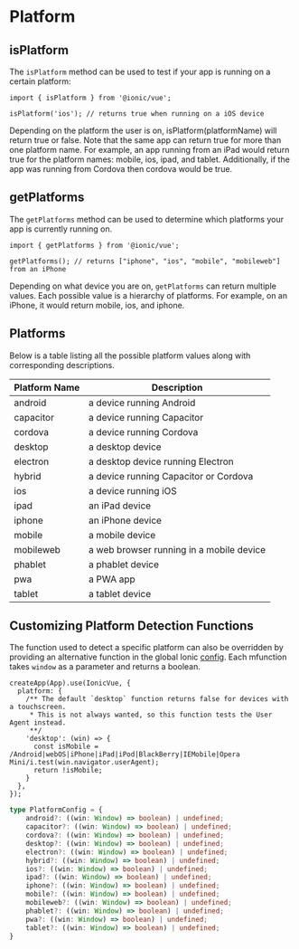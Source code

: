 # Platform

## isPlatform

The `isPlatform` method can be used to test if your app is running on a certain platform:

```tsx
import { isPlatform } from '@ionic/vue';

isPlatform('ios'); // returns true when running on a iOS device
```

Depending on the platform the user is on, isPlatform(platformName) will return true or false. Note that the same app can return true for more than one platform name. For example, an app running from an iPad would return true for the platform names: mobile, ios, ipad, and tablet. Additionally, if the app was running from Cordova then cordova would be true.

## getPlatforms

The `getPlatforms` method can be used to determine which platforms your app is currently running on.

```tsx
import { getPlatforms } from '@ionic/vue';

getPlatforms(); // returns ["iphone", "ios", "mobile", "mobileweb"] from an iPhone
```

Depending on what device you are on, `getPlatforms` can return multiple values. Each possible value is a hierarchy of platforms. For example, on an iPhone, it would return mobile, ios, and iphone.

## Platforms

Below is a table listing all the possible platform values along with corresponding descriptions.

| Platform Name | Description                              |
| ------------- | ---------------------------------------- |
| android       | a device running Android                 |
| capacitor     | a device running Capacitor               |
| cordova       | a device running Cordova                 |
| desktop       | a desktop device                         |
| electron      | a desktop device running Electron        |
| hybrid        | a device running Capacitor or Cordova    |
| ios           | a device running iOS                     |
| ipad          | an iPad device                           |
| iphone        | an iPhone device                         |
| mobile        | a mobile device                          |
| mobileweb     | a web browser running in a mobile device |
| phablet       | a phablet device                         |
| pwa           | a PWA app                                |
| tablet        | a tablet device                          |

## Customizing Platform Detection Functions

The function used to detect a specific platform can also be overridden by providing an alternative function in the global Ionic [config](/docs/vue/config). Each mfunction takes `window` as a parameter and returns a boolean. 

```tsx
createApp(App).use(IonicVue, {
  platform: {
    /** The default `desktop` function returns false for devices with a touchscreen. 
     * This is not always wanted, so this function tests the User Agent instead.
     **/
    'desktop': (win) => {
      const isMobile = /Android|webOS|iPhone|iPad|iPod|BlackBerry|IEMobile|Opera Mini/i.test(win.navigator.userAgent);
      return !isMobile;
    }
  },
});
```

```ts
type PlatformConfig = {
    android?: ((win: Window) => boolean) | undefined;
    capacitor?: ((win: Window) => boolean) | undefined;
    cordova?: ((win: Window) => boolean) | undefined;
    desktop?: ((win: Window) => boolean) | undefined;
    electron?: ((win: Window) => boolean) | undefined;
    hybrid?: ((win: Window) => boolean) | undefined;
    ios?: ((win: Window) => boolean) | undefined;
    ipad?: ((win: Window) => boolean) | undefined;
    iphone?: ((win: Window) => boolean) | undefined;
    mobile?: ((win: Window) => boolean) | undefined;
    mobileweb?: ((win: Window) => boolean) | undefined;
    phablet?: ((win: Window) => boolean) | undefined;
    pwa?: ((win: Window) => boolean) | undefined;
    tablet?: ((win: Window) => boolean) | undefined;
}
```
```
